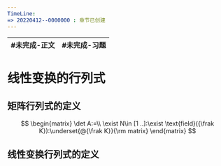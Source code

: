 ```yaml
---
TimeLine: 
=> 20220412--0000000 : 章节已创建
---
```

| #未完成-正文 | #未完成-习题 |
| ------------ | ------------ |

# 线性变换的行列式

## 矩阵行列式的定义

$$
\begin{matrix}
\det A:=\\
\exist N\in [1 ..]:\exist \text{field}({\frak K}):\underset{@{\frak K}}{\rm matrix}
\end{matrix}
$$

## 线性变换行列式的定义

